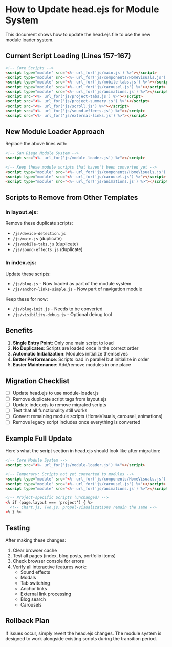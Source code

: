 # How to Update head.ejs for Module System

This document shows how to update the head.ejs file to use the new module loader system.

## Current Script Loading (Lines 157-167)

```html
<!-- Core Scripts -->
<script type="module" src="<%- url_for('js/main.js') %>"></script>
<script type="module" src="<%- url_for('js/components/HomeVisuals.js') %>"></script>
<script type="module" src="<%- url_for('js/mobile-tabs.js') %>"></script>
<script type="module" src="<%- url_for('js/carousel.js') %>"></script>
<script type="module" src="<%- url_for('js/animations.js') %>"></script>
<script src="<%- url_for('js/project-tabs.js') %>"></script>
<script src="<%- url_for('js/project-summary.js') %>"></script>
<script src="<%- url_for('js/scroll.js') %>"></script>
<script src="<%- url_for('js/sound-effects.js') %>"></script>
<script src="<%- url_for('js/external-links.js') %>"></script>
```

## New Module Loader Approach

Replace the above lines with:

```html
<!-- San Diego Module System -->
<script src="<%- url_for('js/module-loader.js') %>"></script>

<!-- Keep these module scripts that haven't been converted yet -->
<script type="module" src="<%- url_for('js/components/HomeVisuals.js') %>"></script>
<script type="module" src="<%- url_for('js/carousel.js') %>"></script>
<script type="module" src="<%- url_for('js/animations.js') %>"></script>
```

## Scripts to Remove from Other Templates

### In layout.ejs:
Remove these duplicate scripts:
- `/js/device-detection.js`
- `/js/main.js` (duplicate)
- `/js/mobile-tabs.js` (duplicate) 
- `/js/sound-effects.js` (duplicate)

### In index.ejs:
Update these scripts:
- `/js/blog.js` - Now loaded as part of the module system
- `/js/anchor-links-simple.js` - Now part of navigation module

Keep these for now:
- `/js/blog-init.js` - Needs to be converted
- `/js/visibility-debug.js` - Optional debug tool

## Benefits

1. **Single Entry Point**: Only one main script to load
2. **No Duplicates**: Scripts are loaded once in the correct order
3. **Automatic Initialization**: Modules initialize themselves
4. **Better Performance**: Scripts load in parallel but initialize in order
5. **Easier Maintenance**: Add/remove modules in one place

## Migration Checklist

- [ ] Update head.ejs to use module-loader.js
- [ ] Remove duplicate script tags from layout.ejs
- [ ] Update index.ejs to remove migrated scripts
- [ ] Test that all functionality still works
- [ ] Convert remaining module scripts (HomeVisuals, carousel, animations)
- [ ] Remove legacy script includes once everything is converted

## Example Full Update

Here's what the script section in head.ejs should look like after migration:

```html
<!-- Core Module System -->
<script src="<%- url_for('js/module-loader.js') %>"></script>

<!-- Temporary: Scripts not yet converted to modules -->
<script type="module" src="<%- url_for('js/components/HomeVisuals.js') %>"></script>
<script type="module" src="<%- url_for('js/carousel.js') %>"></script>
<script type="module" src="<%- url_for('js/animations.js') %>"></script>

<!-- Project-specific Scripts (unchanged) -->
<% if (page.layout === 'project') { %>
  <!-- Chart.js, Two.js, propel-visualizations remain the same -->
<% } %>
```

## Testing

After making these changes:

1. Clear browser cache
2. Test all pages (index, blog posts, portfolio items)
3. Check browser console for errors
4. Verify all interactive features work:
   - Sound effects
   - Modals
   - Tab switching
   - Anchor links
   - External link processing
   - Blog search
   - Carousels

## Rollback Plan

If issues occur, simply revert the head.ejs changes. The module system is designed to work alongside existing scripts during the transition period.